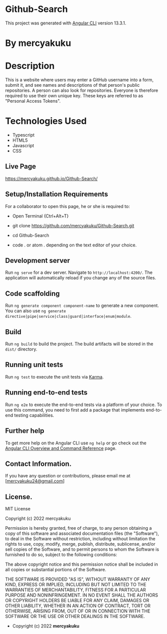 # Github-Search

This project was generated with [Angular CLI](https://github.com/angular/angular-cli) version 13.3.1.

# By mercyakuku

# Description
This is a website where users may enter a GitHub username into a form, submit it, and see names and descriptions of that person's public repositories. A person can also look for repositories. Everyone is therefore required to use their own unique key. These keys are referred to as "Personal Access Tokens".

# Technologies Used
* Typescript
* HTML5
* Javascript
* CSS

## Live Page
https://mercyakuku.github.io/Github-Search/

## Setup/Installation Requirements
For a collaborator to open this page, he or she is required to:
* Open Terminal {Ctrl+Alt+T}

* git clone https://github.com/mercyakuku/Github-Search.git

* cd Github-Search

* code . or atom . depending on the text editor of your choice.

## Development server

Run `ng serve` for a dev server. Navigate to `http://localhost:4200/`. The application will automatically reload if you change any of the source files.

## Code scaffolding

Run `ng generate component component-name` to generate a new component. You can also use `ng generate directive|pipe|service|class|guard|interface|enum|module`.

## Build

Run `ng build` to build the project. The build artifacts will be stored in the `dist/` directory.

## Running unit tests

Run `ng test` to execute the unit tests via [Karma](https://karma-runner.github.io).

## Running end-to-end tests

Run `ng e2e` to execute the end-to-end tests via a platform of your choice. To use this command, you need to first add a package that implements end-to-end testing capabilities.

## Further help

To get more help on the Angular CLI use `ng help` or go check out the [Angular CLI Overview and Command Reference](https://angular.io/cli) page.

## Contact Information.

If you have any question or contributions, please email me at [mercyakuku24@gmail.com]

## License.

MIT License

Copyright (c) 2022 mercyakuku

Permission is hereby granted, free of charge, to any person obtaining a copy
of this software and associated documentation files (the "Software"), to deal
in the Software without restriction, including without limitation the rights
to use, copy, modify, merge, publish, distribute, sublicense, and/or sell
copies of the Software, and to permit persons to whom the Software is
furnished to do so, subject to the following conditions:

The above copyright notice and this permission notice shall be included in all
copies or substantial portions of the Software.

THE SOFTWARE IS PROVIDED "AS IS", WITHOUT WARRANTY OF ANY KIND, EXPRESS OR
IMPLIED, INCLUDING BUT NOT LIMITED TO THE WARRANTIES OF MERCHANTABILITY,
FITNESS FOR A PARTICULAR PURPOSE AND NONINFRINGEMENT. IN NO EVENT SHALL THE
AUTHORS OR COPYRIGHT HOLDERS BE LIABLE FOR ANY CLAIM, DAMAGES OR OTHER
LIABILITY, WHETHER IN AN ACTION OF CONTRACT, TORT OR OTHERWISE, ARISING FROM,
OUT OF OR IN CONNECTION WITH THE SOFTWARE OR THE USE OR OTHER DEALINGS IN THE
SOFTWARE.

* Copyright (c) 2022 **mercyakuku**
